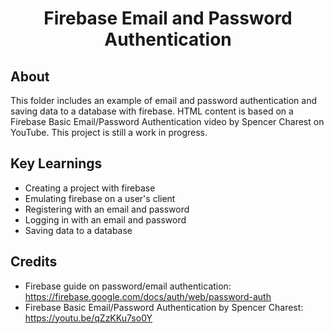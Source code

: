 <h1 align="center">Firebase Email and Password Authentication</h1>

<h2>About</h2>
This folder includes an example of email and password authentication and saving data to a database with firebase.
HTML content is based on a Firebase Basic Email/Password Authentication video by Spencer Charest on YouTube.
This project is still a work in progress.

<h2>Key Learnings</h2>

- Creating a project with firebase
- Emulating firebase on a user's client
- Registering with an email and password
- Logging in with an email and password
- Saving data to a database

<h2>Credits</h2>

- Firebase guide on password/email authentication: https://firebase.google.com/docs/auth/web/password-auth
- Firebase Basic Email/Password Authentication by Spencer Charest: https://youtu.be/qZzKKu7so0Y
